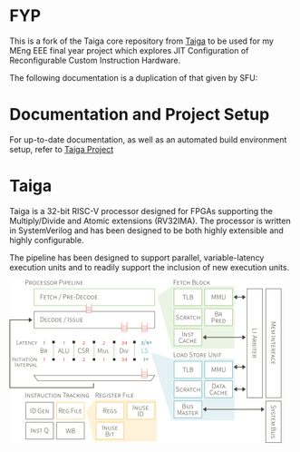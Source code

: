# FYP
This is a fork of the Taiga core repository from [Taiga](https://gitlab.com/sfu-rcl/Taiga) to be used for my MEng EEE final year project which explores JIT Configuration of Reconfigurable Custom Instruction Hardware.


The following documentation is a duplication of that given by SFU:
# Documentation and Project Setup
For up-to-date documentation, as well as an automated build environment setup, refer to [Taiga Project](https://gitlab.com/sfu-rcl/taiga-project)


# Taiga

Taiga is a 32-bit RISC-V processor designed for FPGAs supporting the Multiply/Divide and Atomic extensions (RV32IMA).  The processor is written in SystemVerilog and has been designed to be both highly extensible and highly configurable.

The pipeline has been designed to support parallel, variable-latency execution units and to readily support the inclusion of new execution units.

![Taiga Block Diagram](examples/zedboard/taiga_small.png)